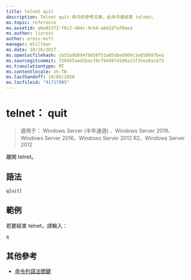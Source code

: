 ```yaml
---
title: telnet quit
description: Telnet quit 命令的參考文章，此命令會結束 telnet。
ms.topic: reference
ms.assetid: a6e033f2-f0c2-404c-9cb4-abd1d7af0eea
ms.author: lizross
author: eross-msft
manager: mtillman
ms.date: 10/16/2017
ms.openlocfilehash: cb53a9b894fb050f51a85dbed869c1e850897bea
ms.sourcegitcommit: 720455aad2bac78cf64997d196a13f35ea0acb73
ms.translationtype: MT
ms.contentlocale: zh-TW
ms.lasthandoff: 10/05/2020
ms.locfileid: "91717995"
---
```

# <a name="telnet-quit"></a>telnet： quit

> 適用于： Windows Server (半年通道) 、Windows Server 2019、Windows Server 2016、Windows Server 2012 R2、Windows Server 2012

離開 telnet。

## <a name="syntax"></a>語法

```
q[uit]
```

## <a name="examples"></a>範例

若要結束 telnet，請輸入：

```
q
```

## <a name="additional-references"></a>其他參考

- [命令列語法關鍵](command-line-syntax-key.md)
